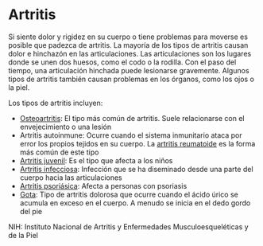 Artritis
========


Si siente dolor y rigidez en su cuerpo o tiene problemas para moverse es posible que padezca de artritis. La mayoría de los tipos de artritis causan dolor e hinchazón en las articulaciones. Las articulaciones son los lugares donde se unen dos huesos, como el codo o la rodilla. Con el paso del tiempo, una articulación hinchada puede lesionarse gravemente. Algunos tipos de artritis también causan problemas en los órganos, como los ojos o la piel. 


Los tipos de artritis incluyen:


* [Osteoartritis](https://medlineplus.gov/spanish/osteoarthritis.html): El tipo más común de artritis. Suele relacionarse con el envejecimiento o una lesión
* Artritis autoinmune: Ocurre cuando el sistema inmunitario ataca por error los propios tejidos en su cuerpo. La [artritis reumatoide](https://medlineplus.gov/spanish/rheumatoidarthritis.html) es la forma más común de este tipo
* [Artritis juvenil](https://medlineplus.gov/spanish/juvenilearthritis.html): Es el tipo que afecta a los niños
* [Artritis infecciosa](https://medlineplus.gov/spanish/infectiousarthritis.html): Infección que se ha diseminado desde una parte del cuerpo hacia las articulaciones
* [Artritis psoriásica](https://medlineplus.gov/spanish/psoriaticarthritis.html): Afecta a personas con psoriasis
* [Gota](https://medlineplus.gov/spanish/gout.html): Tipo de artritis dolorosa que ocurre cuando el ácido úrico se acumula en exceso en el cuerpo. A menudo se inicia en el dedo gordo del pie


NIH: Instituto Nacional de Artritis y Enfermedades Musculoesqueléticas y de la Piel

